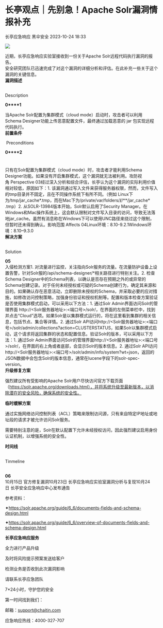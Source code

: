 #  长亭观点｜先别急！Apache Solr漏洞情报补充   
长亭应急响应  黑伞安全   2023-10-24 18:33  
  
![](https://mmbiz.qpic.cn/sz_mmbiz_png/FOh11C4BDicTmdiat8BnQ3vwJicUiacqriaeYkKJibsMmQ1CjSaqPnmib4E7YmXicBrhS6UpDibBZib8icH49HDumTdHvibIVg/640?wxfrom=5&wx_lazy=1&wx_co=1&wx_fmt=png "")  
  
  
近期，长亭应急响应实验室接收到一份关于Apache Solr远程代码执行漏洞的报告。  
安全研究团队已迅速完成了对这个漏洞的详细分析和评估。在此补充一些关于这个漏洞的关键信息。  
**漏洞描述**  
  
   
Description   
  
  
  
**0****1**  
  
当Apache Solr配置为集群模式（cloud mode）启动时，攻击者可以利用Schema Designer功能上传恶意配置文件，最终通过加载恶意的 jar 包实现远程代码执行。  
**前置条件**  
  
 Preconditions   
  
  
  
**0****2**  
#   
只有在Solr配置为集群模式（cloud mode）时，攻击者才能利用Schema Designer功能。如果没有开启集群模式，这个漏洞就无法被利用。攻防视角 Perspective 03经过深入分析和综合评估，长亭认为这个漏洞的实际利用价值相对较低，原因如下：1. 该漏洞通过写入文件来获得服务器权限，然而，文件写入的tmp目录并不固定，且在不同操作系统下有所不同。（例如 Linux下为/tmp/jar_cache*.tmp，而在Mac下为/private/var/folders/**/**/**/jar_cache* .tmp）2. 从SOLR-13984版本开始，Solr默认启用了Security Manager。在Windows和Mac操作系统上，这会默认限制对文件写入目录的访问，导致无法落地jar_cache。虽然有消息称在Windows下可以使用UNC路径来绕过这个限制，但暂时还未得到确认。影响范围 Affects 04Linux环境：8.10-9.2.1Windows环境：8.10–9.3.0  
**解决方案**  
  
   
Solution   
  
  
  
**05**  
入侵检测方案1. 对流量进行监控，关注指向Solr服务的流量。在流量防护设备上设置告警，针对Solr服的/api/schema-designer/*相关路径进行特别关注。2. 检查Schema Designer中的Schema列表，以确认是否存在预期之外的或异常的Schema创建记录。对于任何未经授权或可疑的Schema创建行为，确定其来源和目的。如果确认存在恶意活动，立即删除未授权的Schema，并采取必要的应对措施，如修改访问控制策略，加强身份验证和授权机制等。配置和版本检查方案验证是否使用集群模式启动，可以采用以下方法：1. 通过Solr Admin界面访问Solr的管理界面 http://<Solr服务器地址>:<端口号>/solr/，在界面的左侧菜单栏中，找到并点击“Cloud”选项。如果Solr是以集群模式运行的，将在这里看到集群的相关信息，包括节点、集合等详情。2. 通过Solr API访问http://<Solr服务器地址>:<端口号>/solr/admin/collections?action=CLUSTERSTATUS，如果Solr以集群模式启动，这个请求将返回集群的状态和配置信息。验证Solr的版本，可以采用以下方法：1. 通过Solr Admin界面访问Solr的管理界面http://<Solr服务器地址>:<端口号>/solr/，在界面的右上角或者底部，会显示Solr的版本信息。2. 通过Solr API访问 http://<Solr服务器地址>:<端口号>/solr/admin/info/system?wt=json，返回的JSON数据中会包含Solr的版本信息，通常在lucene字段下的solr-spec-version。  
**升级修复方案**  
  
  
强烈建议所有受影响的Apache Solr用户尽快访问官方下载页面（https://solr.apache.org/downloads.html），并将系统升级至最新版本，以消除潜在的安全风险，确保系统的安全性。  
  
  
  
**临时缓解方案**  
  
  
通过实施网络访问控制列表（ACL）策略来限制访问源，只有来自特定IP地址或地址段的请求才被允许访问Solr服务。  
  
  
需要特别注意的是，Solr在默认配置下允许未经授权访问，因此强烈建议启用身份认证机制，以增强系统的安全性。  
  
  
  
**时间线**  
  
   
Tinmeline  
   
  
  
  
**06**  
10月15日 官方修复漏洞10月23日 长亭应急响应实验室漏洞分析与复现10月24日 长亭安全应急响应中心发布通告  
  
  
参考资料：  
  
✦https://solr.apache.org/guide/6_6/documents-fields-and-schema-design.html  
  
  
✦https://solr.apache.org/guide/6_6/overview-of-documents-fields-and-schema-design.html  
  
  
**长亭应急响应服务**  
  
  
  
  
全力进行产品升级  
  
及时将风险提示预案发送给客户  
  
检测业务是否收到此次漏洞影响  
  
请联系长亭应急团队  
  
7*24小时，守护您的安全  
  
  
第一时间找到我们：  
  
邮箱：support@chaitin.com  
  
应急响应热线：4000-327-707  
  
  
  
